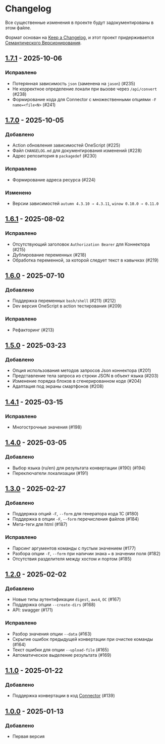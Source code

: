 # Changelog

Все существенные изменения в проекте будут задокументированы в этом файле.

Формат основан на [Keep a Changelog](https://keepachangelog.com/en/1.1.0/), и этот проект придерживается [Семантического Версионирования](https://semver.org/lang/ru/).

## [1.7.1] - 2025-10-06

### Исправлено

- Потерянная зависимость `json` (заменена на `jason`) (#235)
- Не корректное определение локали при вызове через `/api/convert` (#238)
- Формирование кода для Connector с множественными опциями `-F name=<file<N>` (#241)

## [1.7.0] - 2025-10-05

### Добавлено

- Action обновления зависимостей OneScript (#225)
- Файл `CHANGELOG.md` для документирования изменений (#228)
- Адрес репозитория в `packagedef` (#230)

### Исправлено

- Формирование адреса ресурса (#224)

### Изменено

- Версии зависимостей `autumn 4.3.10 → 4.3.11`, `winow 0.10.0 → 0.11.0`

## [1.6.1] - 2025-08-02

### Исправлено

- Отсутствующий заголовок `Authorization Bearer` для Коннектора (#215)
- Дублирование переменных (#218)
- Обработка переменной, за которой следует текст в кавычках (#219)

## [1.6.0] - 2025-07-10

### Добавлено

- Поддержка переменных `bash/shell` (#211) (#212)
- Dev версия OneScript в action тестирования (#209)

### Исправлено

- Рефакторинг (#213)

## [1.5.0] - 2025-03-23

### Добавлено

- Опция использования методов запросов Json коннектора (#201)
- Представление тела запроса из строки JSON в объект языка (#203)
- Изменение порядка блоков в сгенерированном коде (#204)
- Адаптация под экраны смартфонов (#208)

## [1.4.1] - 2025-03-15

### Исправлено

- Многострочные значения (#198)

## [1.4.0] - 2025-03-05

### Добавлено

- Выбор языка (ru/en) для результата конвертации (#190) (#194)
- Переключатели локализации (#191)

## [1.3.0] - 2025-02-27

### Добавлено

- Поддержка опций `-F`, `--form` для генератора кода 1С (#180)
- Поддержка в опции `-F`, `--form` перечисления файлов (#184)
- Мета-теги для html (#187)

### Исправлено

- Парсинг аргументов команды с пустым значением (#177)
- Разбора опции `-F`, `--form` при наличии знака `=` в значении поля (#182)
- Отсутствия разделителя между хостом и портом (#185)

## [1.2.0] - 2025-02-02

### Добавлено

- Новые типы аутентификации `digest`, `aws4`, `ОС` (#167)
- Поддержка опции `--create-dirs` (#168)
- API: swagger (#171)

### Исправлено

- Разбор значения опции `--data` (#163)
- Скрытие ошибок предыдущей конвертации при очистке команды (#164)
- Текст ошибки для опции `--upload-file` (#165)
- Автоматическое выделение результата (#169)

## [1.1.0] - 2025-01-22

### Добавлено

- Поддержка конвертации в код [Connector](https://github.com/vbondarevsky/Connector) (#139)

## [1.0.0] - 2025-01-13

### Добавлено

- Первая версия

[1.7.1]: https://github.com/alei1180/curlone/compare/ver1.7.0...ver1.7.1
[1.7.0]: https://github.com/alei1180/curlone/compare/ver1.6.1...ver1.7.0
[1.6.1]: https://github.com/alei1180/curlone/compare/ver1.6.0...ver1.6.1
[1.6.0]: https://github.com/alei1180/curlone/compare/ver1.5.0...ver1.6.0
[1.5.0]: https://github.com/alei1180/curlone/compare/ver1.4.1...ver1.5.0
[1.4.1]: https://github.com/alei1180/curlone/compare/ver1.4.0...ver1.4.1
[1.4.0]: https://github.com/alei1180/curlone/compare/ver1.3.0...ver1.4.0
[1.3.0]: https://github.com/alei1180/curlone/compare/ver1.2.0...ver1.3.0
[1.2.0]: https://github.com/alei1180/curlone/compare/ver1.1.0...ver1.2.0
[1.1.0]: https://github.com/alei1180/curlone/compare/ver1.0.0...ver1.1.0
[1.0.0]: https://github.com/alei1180/curlone/releases/tag/ver1.0.0

